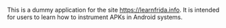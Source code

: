 This is a dummy application for the site https://learnfrida.info. It is intended for users to learn how to instrument APKs in Android systems.
